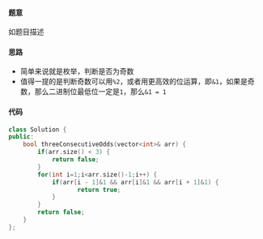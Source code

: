 #### 题意

如题目描述

#### 思路

- 简单来说就是枚举，判断是否为奇数
- 值得一提的是判断奇数可以用`%2`，或者用更高效的位运算，即`&1`，如果是奇数，那么二进制位最低位一定是`1`，那么`&1 = 1`

#### 代码

```c++
class Solution {
public:
    bool threeConsecutiveOdds(vector<int>& arr) {
        if(arr.size() < 3) {
            return false;
        }
        for(int i=1;i<arr.size()-1;i++) {
            if(arr[i - 1]&1 && arr[i]&1 && arr[i + 1]&1) {
                   return true;
            }
        }
        return false;
    }
};
```

